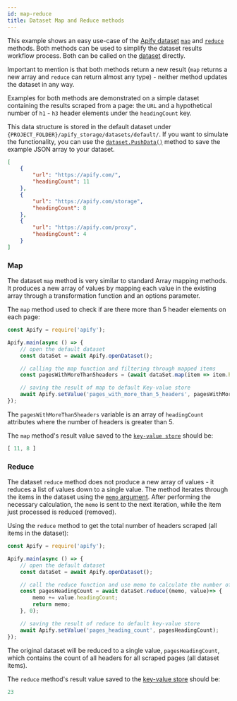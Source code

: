 ```yaml
---
id: map-reduce
title: Dataset Map and Reduce methods
---
```


This example shows an easy use-case of the [Apify dataset](https://docs.apify.com/storage/dataset) [`map`](/docs/api/dataset#map) and
[`reduce`](/docs/api/dataset#reduce) methods. Both methods can be used to simplify the
dataset results workflow process. Both can be called on the [dataset](/docs/api/dataset) directly.

Important to mention is that both methods return a new result (`map` returns a new array and `reduce` can return almost any type) - neither method updates the dataset in any way.

Examples for both methods are demonstrated on a simple dataset containing the results scraped from a page: the `URL` and a hypothetical number of `h1` - `h3` header elements under the `headingCount` key.

This data structure is stored in the default dataset under 
`{PROJECT_FOLDER}/apify_storage/datasets/default/`.
If you want to simulate the functionality, you can use the [`dataset.PushData()`](/docs/api/dataset#pushdata) method
 to save the example JSON array to your dataset.

```json
[
    {
        "url": "https://apify.com/",
        "headingCount": 11
    },
    {
        "url": "https://apify.com/storage",
        "headingCount": 8
    },
    {
        "url": "https://apify.com/proxy",
        "headingCount": 4
    }
]
```

### Map

The dataset `map` method is very similar to standard Array mapping methods. It produces a new array of values by mapping each value in the existing array through a transformation function and an options parameter.
 
The `map` method used to check if are there more than 5 header elements on each page:

```javascript
const Apify = require('apify');

Apify.main(async () => {
    // open the default dataset
    const dataSet = await Apify.openDataset();

    // calling the map function and filtering through mapped items
    const pagesWithMoreThan5headers = (await dataSet.map(item => item.headingCount)).filter(count => count > 5);

    // saving the result of map to default Key-value store
    await Apify.setValue('pages_with_more_than_5_headers', pagesWithMoreThan5headers);
});
```

The `pagesWithMoreThan5headers` variable is an array of `headingCount` attributes where the number of headers is greater than 5.

The `map` method's result value saved to the [`key-value store`](/docs/api/key-value-store) should be:

```javascript
[ 11, 8 ]
```

### Reduce

The dataset `reduce` method does not produce a new array of values - it reduces a list of values down to a single value.
The method iterates through the items in the dataset using the [`memo` argument](https://sdk.apify.com/docs/api/dataset#datasetreduceiteratee-memo-options). After performing the necessary calculation, the `memo` is sent to the next iteration, while the item just processed is reduced (removed).

Using the `reduce` method to get the total number of headers scraped (all items in the dataset):

```javascript
const Apify = require('apify');

Apify.main(async () => {
    // open the default dataset
    const dataSet = await Apify.openDataset();

    // call the reduce function and use memo to calculate the number of headers
    const pagesHeadingCount = await dataSet.reduce((memo, value)=> {
        memo += value.headingCount;
        return memo;
    }, 0);

    // saving the result of reduce to default key-value store
    await Apify.setValue('pages_heading_count', pagesHeadingCount);
});
```

The original dataset will be reduced to a single value, `pagesHeadingCount`, which contains
the count of all headers for all scraped pages (all dataset items).

The `reduce` method's result value saved to the [key-value store](/docs/api/key-value-store) should be:

```javascript
23
```
